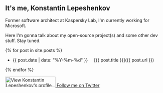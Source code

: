 ## It's me, Konstantin Lepeshenkov

Former software architect at Kaspersky Lab, I'm currently working for Microsoft.

Here I'm gonna talk about my open-source project(s) and some other dev stuff. Stay tuned.

{% for post in site.posts %}

   - {{ post.date | date: "%Y-%m-%d" }} &nbsp;&nbsp;&nbsp; [{{ post.title }}]({{ post.url }})

{% endfor %}


<a href="https://www.linkedin.com/in/lepeshenkov">
   <img src="https://static.licdn.com/scds/common/u/img/webpromo/btn_myprofile_160x33.png" width="160" height="33" border="0" alt="View Konstantin Lepeshenkov's profile on LinkedIn">
</a>

<a href="https://twitter.com/tino_scale_tone?ref_src=twsrc%5Etfw" class="twitter-follow-button" data-show-count="false">
    Follow me on Twitter
</a><script async src="https://platform.twitter.com/widgets.js" charset="utf-8"></script>